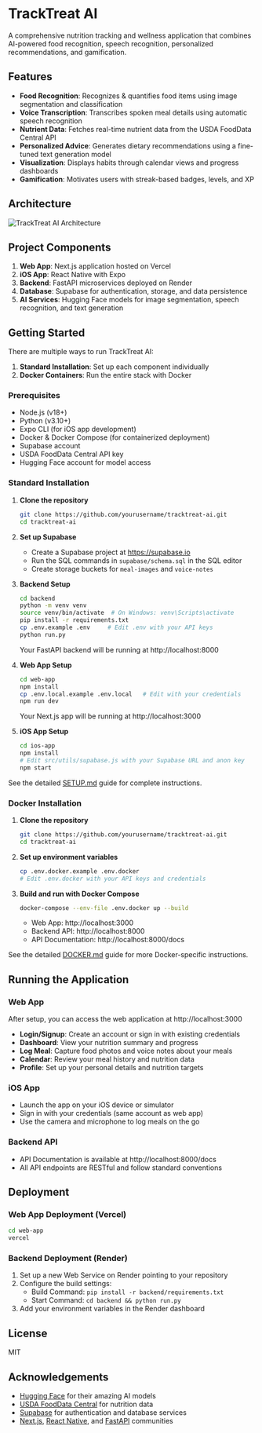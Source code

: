 # TrackTreat AI

A comprehensive nutrition tracking and wellness application that combines AI-powered food recognition, speech recognition, personalized recommendations, and gamification.

## Features

- **Food Recognition**: Recognizes & quantifies food items using image segmentation and classification
- **Voice Transcription**: Transcribes spoken meal details using automatic speech recognition
- **Nutrient Data**: Fetches real-time nutrient data from the USDA FoodData Central API
- **Personalized Advice**: Generates dietary recommendations using a fine-tuned text generation model
- **Visualization**: Displays habits through calendar views and progress dashboards
- **Gamification**: Motivates users with streak-based badges, levels, and XP

## Architecture

![TrackTreat AI Architecture](https://via.placeholder.com/800x400?text=TrackTreat+AI+Architecture)

## Project Components

1. **Web App**: Next.js application hosted on Vercel
2. **iOS App**: React Native with Expo
3. **Backend**: FastAPI microservices deployed on Render
4. **Database**: Supabase for authentication, storage, and data persistence
5. **AI Services**: Hugging Face models for image segmentation, speech recognition, and text generation

## Getting Started

There are multiple ways to run TrackTreat AI:

1. **Standard Installation**: Set up each component individually
2. **Docker Containers**: Run the entire stack with Docker

### Prerequisites

- Node.js (v18+)
- Python (v3.10+)
- Expo CLI (for iOS app development)
- Docker & Docker Compose (for containerized deployment)
- Supabase account
- USDA FoodData Central API key
- Hugging Face account for model access

### Standard Installation

1. **Clone the repository**
   ```bash
   git clone https://github.com/yourusername/tracktreat-ai.git
   cd tracktreat-ai
   ```

2. **Set up Supabase**
   - Create a Supabase project at https://supabase.io
   - Run the SQL commands in `supabase/schema.sql` in the SQL editor
   - Create storage buckets for `meal-images` and `voice-notes`

3. **Backend Setup**
   ```bash
   cd backend
   python -m venv venv
   source venv/bin/activate  # On Windows: venv\Scripts\activate
   pip install -r requirements.txt
   cp .env.example .env     # Edit .env with your API keys
   python run.py
   ```
   Your FastAPI backend will be running at http://localhost:8000

4. **Web App Setup**
   ```bash
   cd web-app
   npm install
   cp .env.local.example .env.local   # Edit with your credentials
   npm run dev
   ```
   Your Next.js app will be running at http://localhost:3000

5. **iOS App Setup**
   ```bash
   cd ios-app
   npm install
   # Edit src/utils/supabase.js with your Supabase URL and anon key
   npm start
   ```

See the detailed [SETUP.md](./SETUP.md) guide for complete instructions.

### Docker Installation

1. **Clone the repository**
   ```bash
   git clone https://github.com/yourusername/tracktreat-ai.git
   cd tracktreat-ai
   ```

2. **Set up environment variables**
   ```bash
   cp .env.docker.example .env.docker
   # Edit .env.docker with your API keys and credentials
   ```

3. **Build and run with Docker Compose**
   ```bash
   docker-compose --env-file .env.docker up --build
   ```
   - Web App: http://localhost:3000
   - Backend API: http://localhost:8000
   - API Documentation: http://localhost:8000/docs

See the detailed [DOCKER.md](./DOCKER.md) guide for more Docker-specific instructions.

## Running the Application

### Web App

After setup, you can access the web application at http://localhost:3000

- **Login/Signup**: Create an account or sign in with existing credentials
- **Dashboard**: View your nutrition summary and progress
- **Log Meal**: Capture food photos and voice notes about your meals
- **Calendar**: Review your meal history and nutrition data
- **Profile**: Set up your personal details and nutrition targets

### iOS App

- Launch the app on your iOS device or simulator
- Sign in with your credentials (same account as web app)
- Use the camera and microphone to log meals on the go

### Backend API

- API Documentation is available at http://localhost:8000/docs
- All API endpoints are RESTful and follow standard conventions

## Deployment

### Web App Deployment (Vercel)

```bash
cd web-app
vercel
```

### Backend Deployment (Render)

1. Set up a new Web Service on Render pointing to your repository
2. Configure the build settings:
   - Build Command: `pip install -r backend/requirements.txt`
   - Start Command: `cd backend && python run.py`
3. Add your environment variables in the Render dashboard

## License

MIT

## Acknowledgements

- [Hugging Face](https://huggingface.co/) for their amazing AI models
- [USDA FoodData Central](https://fdc.nal.usda.gov/) for nutrition data
- [Supabase](https://supabase.io/) for authentication and database services
- [Next.js](https://nextjs.org/), [React Native](https://reactnative.dev/), and [FastAPI](https://fastapi.tiangolo.com/) communities
